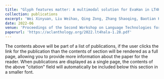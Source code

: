 ```yaml
---
title: "Glyph features matter: A multimodal solution for EvaHan in LT4HALA2022"
collection: publications
excerpt: 'Wei Xinyuan, Liu Weihao, Qing Zong, Zhang Shaoqing, Baotian Hu'
date: 2022-06
venue: 'Proceedings of the Second Workshop on Language Technologies for Historical and Ancient Languages'
paperurl: 'https://aclanthology.org/2022.lt4hala-1.28.pdf'
---
```


The contents above will be part of a list of publications, if the user clicks the link for the publication than the contents of section will be rendered as a full page, allowing you to provide more information about the paper for the reader. When publications are displayed as a single page, the contents of the above "citation" field will automatically be included below this section in a smaller font.
